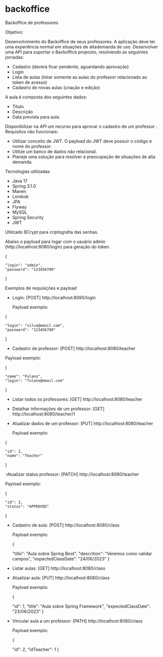 # backoffice
Backoffice de professores

Objetivo:

Desenvolvimento do Backoffice de seus professores. A aplicação deve ter uma experiência normal em situações de altademanda de uso.
Desenvolver uma API para suportar o Backoffice proposto, resolvendo as seguintes jornadas:

- Cadastro (deverá ficar pendente, aguardando aprovação)
- Login
- Lista de aulas (listar somente as aulas do professor relacionado ao token de acesso)
- Cadastro de novas aulas (criação e edição)

A aula é composta dos seguintes dados:

- Título
- Descrição
- Data prevista para aula.

Disponibilizar na API um recurso para aprovar o cadastro de um professor
.
Requisitos não funcionais:

- Utilizar conceito de JWT. O payload do JWT deve possuir o código e nome do professor.
- Utilize um banco de dados não relacional.
- Planeje uma solução para resolver a preocupação de situações de alta demanda.

Tecnologias utilizadas

- Java 17
- Spring 3.1.0
- Maven
- Lombok
- JPA
- Flyway
- MySQL
- Spring Security
- JWT
  
Utilizado BCrypt para criptografia das senhas.

Abaixo o payload para logar com o usuário admin (http://localhost:8080/login) para geração do token.

{

    "login": "admin",
    "password": "123456789"
}

  Exemplos de requisições e payload

  - Login: [POST] http://localhost:8080/login

    Payload exemplo:

 {
 
    "login": "silva@email.com",
    "password": "123456789"
 }

  - Cadastro de professor: [POST] http://localhost:8080/teacher
    
  Payload exemplo:
    
{

    "name": "Fulano",
    "login": "fulano@email.com"
    
}

- Listar todos os professores: [GET] http://localhost:8080/teacher
- Detalhar informações de um professor: [GET] http://localhost:8080/teacher/1
- Atualizar dados de um professor: [PUT] http://localhost:8080/teacher
 
  Payload exemplo:

{

    "id": 2,
    "name": "Teacher"
}

-Atualizar status professor: [PATCH] http://localhost:8080/teacher

Payload exemplo:

{

    "id": 2,
    "status": "APPROVED"
}
    
- Cadastro de aula: [POST] http://localhost:8080/class

  Payload exemplo:

  {
  
    "title": "Aula sobre Spring Boot",
    "descrition": "Veremos como validar campos",
    "expectedClassDate": "24/06/2023"
  }

- Listar aulas: [GET] http://localhost:8080/class
- Atualizar aula: [PUT] http://localhost:8080/class

  Payload exemplo:

  {
  
    "id": 1,
    "title": "Aula sobre Spring Framework",
    "expectedClassDate": "23/06/2023"
  }

- Vincular aula a um professor: [PATH] http://localhost:8080/class

  Payload exemplo:

  {
  
    "id": 2,
    "idTeacher": 1
  }










